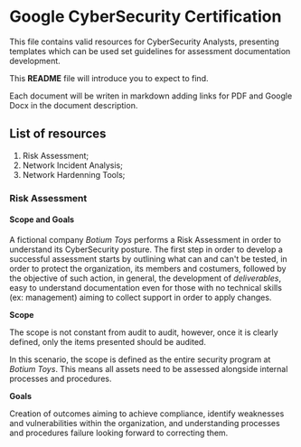 # Google CyberSecurity Certification

This file contains valid resources for CyberSecurity Analysts, presenting templates which can be used set guidelines for assessment documentation development.

This **README** file will introduce you to expect to find. 

Each document will be writen in markdown adding links for PDF and Google Docx in the document description.

## List of resources

1. Risk Assessment;
2. Network Incident Analysis;
3. Network Hardenning Tools;

### Risk Assessment

#### Scope and Goals

A fictional company *Botium Toys* performs a Risk Assessment in order to understand its CyberSecurity posture. The first step in order to develop a successful assessment starts by outlining what can and 
can't be tested, in order to protect the organization, its members and costumers, followed by the objective of such action, in general, the development of *deliverables*, easy to understand documentation 
even for those with no technical skills (ex: management) aiming to collect support in order to apply changes.  

**Scope**

The scope is not constant from audit to audit, however, once it is clearly defined, only the items presented should be audited. 

In this scenario, the scope is defined as the entire security program at *Botium Toys*. This means all assets need to be assessed alongside internal processes and procedures.

**Goals**

Creation of outcomes aiming to achieve compliance, identify weaknesses and vulnerabilities within the organization, and understanding processes and procedures failure looking forward to correcting them.

####
